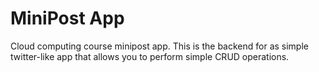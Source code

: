 # MiniPost App
Cloud computing course minipost app.
This is the backend for as simple twitter-like app that allows you to perform simple CRUD operations.
